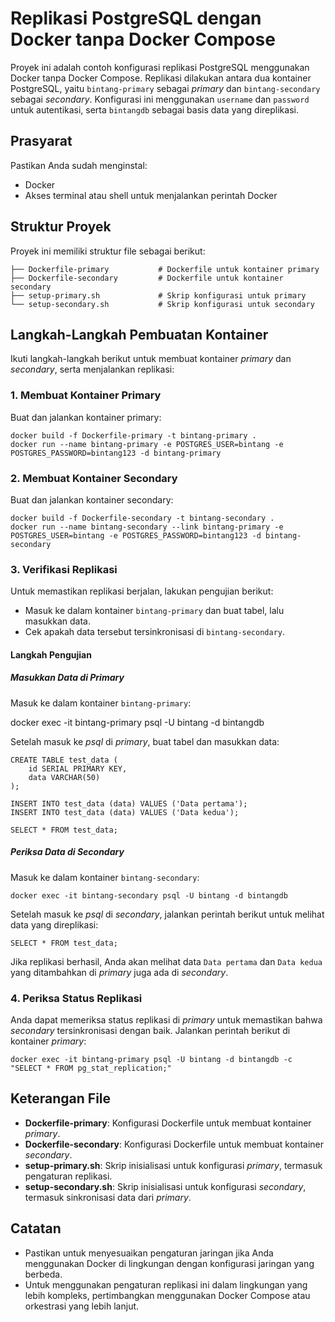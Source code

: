 # Replikasi PostgreSQL dengan Docker tanpa Docker Compose

Proyek ini adalah contoh konfigurasi replikasi PostgreSQL menggunakan Docker tanpa Docker Compose. Replikasi dilakukan antara dua kontainer PostgreSQL, yaitu `bintang-primary` sebagai *primary* dan `bintang-secondary` sebagai *secondary*. Konfigurasi ini menggunakan `username` dan `password` untuk autentikasi, serta `bintangdb` sebagai basis data yang direplikasi.

## Prasyarat

Pastikan Anda sudah menginstal:
- Docker
- Akses terminal atau shell untuk menjalankan perintah Docker

## Struktur Proyek

Proyek ini memiliki struktur file sebagai berikut:

```plaintext
├── Dockerfile-primary           # Dockerfile untuk kontainer primary
├── Dockerfile-secondary         # Dockerfile untuk kontainer secondary
├── setup-primary.sh             # Skrip konfigurasi untuk primary
└── setup-secondary.sh           # Skrip konfigurasi untuk secondary
```
## Langkah-Langkah Pembuatan Kontainer

Ikuti langkah-langkah berikut untuk membuat kontainer *primary* dan *secondary*, serta menjalankan replikasi:

### 1. Membuat Kontainer Primary

Buat dan jalankan kontainer primary:
```
docker build -f Dockerfile-primary -t bintang-primary .
docker run --name bintang-primary -e POSTGRES_USER=bintang -e POSTGRES_PASSWORD=bintang123 -d bintang-primary
```
### 2. Membuat Kontainer Secondary

Buat dan jalankan kontainer secondary:
```
docker build -f Dockerfile-secondary -t bintang-secondary .
docker run --name bintang-secondary --link bintang-primary -e POSTGRES_USER=bintang -e POSTGRES_PASSWORD=bintang123 -d bintang-secondary
```
### 3. Verifikasi Replikasi

Untuk memastikan replikasi berjalan, lakukan pengujian berikut:

- Masuk ke dalam kontainer `bintang-primary` dan buat tabel, lalu masukkan data.
- Cek apakah data tersebut tersinkronisasi di `bintang-secondary`.

#### Langkah Pengujian

##### Masukkan Data di Primary

Masuk ke dalam kontainer `bintang-primary`:

docker exec -it bintang-primary psql -U bintang -d bintangdb

Setelah masuk ke *psql* di *primary*, buat tabel dan masukkan data:
```
CREATE TABLE test_data (
    id SERIAL PRIMARY KEY,
    data VARCHAR(50)
);

INSERT INTO test_data (data) VALUES ('Data pertama');
INSERT INTO test_data (data) VALUES ('Data kedua');

SELECT * FROM test_data;
```
##### Periksa Data di Secondary

Masuk ke dalam kontainer `bintang-secondary`:
```
docker exec -it bintang-secondary psql -U bintang -d bintangdb
```
Setelah masuk ke *psql* di *secondary*, jalankan perintah berikut untuk melihat data yang direplikasi:
```
SELECT * FROM test_data;
```
Jika replikasi berhasil, Anda akan melihat data `Data pertama` dan `Data kedua` yang ditambahkan di *primary* juga ada di *secondary*.

### 4. Periksa Status Replikasi

Anda dapat memeriksa status replikasi di *primary* untuk memastikan bahwa *secondary* tersinkronisasi dengan baik. Jalankan perintah berikut di kontainer *primary*:
```
docker exec -it bintang-primary psql -U bintang -d bintangdb -c "SELECT * FROM pg_stat_replication;"
```
## Keterangan File

- **Dockerfile-primary**: Konfigurasi Dockerfile untuk membuat kontainer *primary*.
- **Dockerfile-secondary**: Konfigurasi Dockerfile untuk membuat kontainer *secondary*.
- **setup-primary.sh**: Skrip inisialisasi untuk konfigurasi *primary*, termasuk pengaturan replikasi.
- **setup-secondary.sh**: Skrip inisialisasi untuk konfigurasi *secondary*, termasuk sinkronisasi data dari *primary*.

## Catatan

- Pastikan untuk menyesuaikan pengaturan jaringan jika Anda menggunakan Docker di lingkungan dengan konfigurasi jaringan yang berbeda.
- Untuk menggunakan pengaturan replikasi ini dalam lingkungan yang lebih kompleks, pertimbangkan menggunakan Docker Compose atau orkestrasi yang lebih lanjut.
